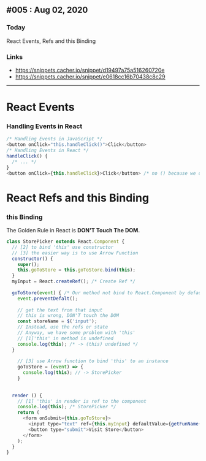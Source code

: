 ## #005 : Aug 02, 2020
### Today
React Events, Refs and this Binding
### Links
- https://snippets.cacher.io/snippet/d19497a75a516260720e  
- https://snippets.cacher.io/snippet/e0618cc16b70438c8c29

---

# React Events
### Handling Events in React
```js
/* Handling Events in JavaScript */
<button onClick="this.handleClick()">Click</button>
/* Handling Events in React */
handleClick() {
  /* ... */
}
<button onClick={this.handleClick}>Click</button> /* no () because we don't want to run when page loaded, but when component mounted. */
```

# React Refs and this Binding
### this Binding
The Golden Rule in React is **DON'T Touch The DOM.**

```js
class StorePicker extends React.Component {
  // [2] to bind 'this' use constructor
  // [3] the easier way is to use Arrow Function
  constructor() {
    super();
    this.goToStore = this.goToStore.bind(this);
  }
  myInput = React.createRef(); /* Create Ref */
  
  goToStore(event) { /* Our method not bind to React.Component by default, so 'this' is not refer to this component */
    event.preventDefalt();
    
    // get the text from that input
    // this is wrong, DON'T touch the DOM
    const storeName = $('input');
    // Instead, use the refs or state
    // Anyway, we have some problem with 'this'
    // [1]'this' in method is undefined
    console.log(this); /* -> (this) undefined */
  }
  
    // [3] use Arrow function to bind 'this' to an instance
    goToStore = (event) => {
      console.log(this); // -> StorePicker
    }
    
  
  render () {
    // [1] 'this' in render is ref to the component
    console.log(this); /* StorePicker */
    return (
      <form onSubmit={this.goToStore}>
        <input type="text" ref={this.myInput} defaultValue={getFunName()} />
        <button type="submit">Visit Store</button>
      </form>
    );
  }
}
```
